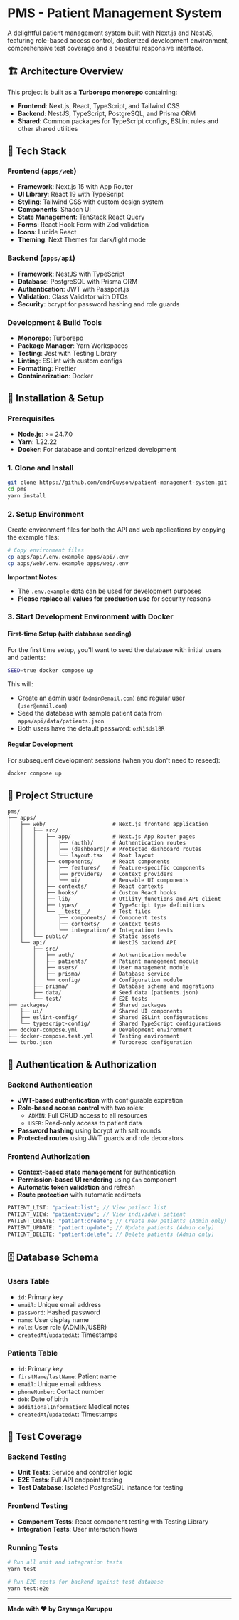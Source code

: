 # PMS - Patient Management System

A delightful patient management system built with Next.js and NestJS, featuring role-based access control, dockerized development environment, comprehensive test coverage and a beautiful responsive interface.

## 🏗️ Architecture Overview

This project is built as a **Turborepo monorepo** containing:

- **Frontend**: Next.js, React, TypeScript, and Tailwind CSS
- **Backend**: NestJS, TypeScript, PostgreSQL, and Prisma ORM
- **Shared**: Common packages for TypeScript configs, ESLint rules and other shared utilities

## 🚀 Tech Stack

### Frontend (`apps/web`)

- **Framework**: Next.js 15 with App Router
- **UI Library**: React 19 with TypeScript
- **Styling**: Tailwind CSS with custom design system
- **Components**: Shadcn UI
- **State Management**: TanStack React Query
- **Forms**: React Hook Form with Zod validation
- **Icons**: Lucide React
- **Theming**: Next Themes for dark/light mode

### Backend (`apps/api`)

- **Framework**: NestJS with TypeScript
- **Database**: PostgreSQL with Prisma ORM
- **Authentication**: JWT with Passport.js
- **Validation**: Class Validator with DTOs
- **Security**: bcrypt for password hashing and role guards

### Development & Build Tools

- **Monorepo**: Turborepo
- **Package Manager**: Yarn Workspaces
- **Testing**: Jest with Testing Library
- **Linting**: ESLint with custom configs
- **Formatting**: Prettier
- **Containerization**: Docker

## 🚀 Installation & Setup

### Prerequisites

- **Node.js**: >= 24.7.0
- **Yarn**: 1.22.22
- **Docker**: For database and containerized development

### 1. Clone and Install

```bash
git clone https://github.com/cmdrGuyson/patient-management-system.git
cd pms
yarn install
```

### 2. Setup Environment

Create environment files for both the API and web applications by copying the example files:

```bash
# Copy environment files
cp apps/api/.env.example apps/api/.env
cp apps/web/.env.example apps/web/.env
```

**Important Notes:**

- The `.env.example` data can be used for development purposes
- **Please replace all values for production use** for security reasons

### 3. Start Development Environment with Docker

#### First-time Setup (with database seeding)

For the first time setup, you'll want to seed the database with initial users and patients:

```bash
SEED=true docker compose up
```

This will:

- Create an admin user (`admin@email.com`) and regular user (`user@email.com`)
- Seed the database with sample patient data from `apps/api/data/patients.json`
- Both users have the default password: `ozN1$dslBR`

#### Regular Development

For subsequent development sessions (when you don't need to reseed):

```bash
docker compose up
```

## 📁 Project Structure

```
pms/
├── apps/
│   ├── web/                     # Next.js frontend application
│   │   ├── src/
│   │   │   ├── app/             # Next.js App Router pages
│   │   │   │   ├── (auth)/      # Authentication routes
│   │   │   │   ├── (dashboard)/ # Protected dashboard routes
│   │   │   │   └── layout.tsx   # Root layout
│   │   │   ├── components/      # React components
│   │   │   │   ├── features/    # Feature-specific components
│   │   │   │   ├── providers/   # Context providers
│   │   │   │   └── ui/          # Reusable UI components
│   │   │   ├── contexts/        # React contexts
│   │   │   ├── hooks/           # Custom React hooks
│   │   │   ├── lib/             # Utility functions and API client
│   │   │   ├── types/           # TypeScript type definitions
│   │   │   └── __tests__/       # Test files
│   │   │       ├── components/  # Component tests
│   │   │       ├── contexts/    # Context tests
│   │   │       └── integration/ # Integration tests
│   │   └── public/              # Static assets
│   └── api/                     # NestJS backend API
│       ├── src/
│       │   ├── auth/            # Authentication module
│       │   ├── patients/        # Patient management module
│       │   ├── users/           # User management module
│       │   ├── prisma/          # Database service
│       │   └── config/          # Configuration module
│       ├── prisma/              # Database schema and migrations
│       ├── data/                # Seed data (patients.json)
│       └── test/                # E2E tests
├── packages/                    # Shared packages
│   ├── ui/                      # Shared UI components
│   ├── eslint-config/           # Shared ESLint configurations
│   └── typescript-config/       # Shared TypeScript configurations
├── docker-compose.yml           # Development environment
├── docker-compose.test.yml      # Testing environment
└── turbo.json                   # Turborepo configuration
```

## 🔐 Authentication & Authorization

### Backend Authentication

- **JWT-based authentication** with configurable expiration
- **Role-based access control** with two roles:
  - `ADMIN`: Full CRUD access to all resources
  - `USER`: Read-only access to patient data
- **Password hashing** using bcrypt with salt rounds
- **Protected routes** using JWT guards and role decorators

### Frontend Authorization

- **Context-based state management** for authentication
- **Permission-based UI rendering** using `Can` component
- **Automatic token validation** and refresh
- **Route protection** with automatic redirects

```typescript
PATIENT_LIST: "patient:list"; // View patient list
PATIENT_VIEW: "patient:view"; // View individual patient
PATIENT_CREATE: "patient:create"; // Create new patients (Admin only)
PATIENT_UPDATE: "patient:update"; // Update patients (Admin only)
PATIENT_DELETE: "patient:delete"; // Delete patients (Admin only)
```

## 🗄️ Database Schema

### Users Table

- `id`: Primary key
- `email`: Unique email address
- `password`: Hashed password
- `name`: User display name
- `role`: User role (ADMIN/USER)
- `createdAt`/`updatedAt`: Timestamps

### Patients Table

- `id`: Primary key
- `firstName`/`lastName`: Patient name
- `email`: Unique email address
- `phoneNumber`: Contact number
- `dob`: Date of birth
- `additionalInformation`: Medical notes
- `createdAt`/`updatedAt`: Timestamps

## 🧪 Test Coverage

### Backend Testing

- **Unit Tests**: Service and controller logic
- **E2E Tests**: Full API endpoint testing
- **Test Database**: Isolated PostgreSQL instance for testing

### Frontend Testing

- **Component Tests**: React component testing with Testing Library
- **Integration Tests**: User interaction flows

### Running Tests

```bash
# Run all unit and integration tests
yarn test

# Run E2E tests for backend against test database
yarn test:e2e
```

---

**Made with ❤️ by Gayanga Kuruppu**
